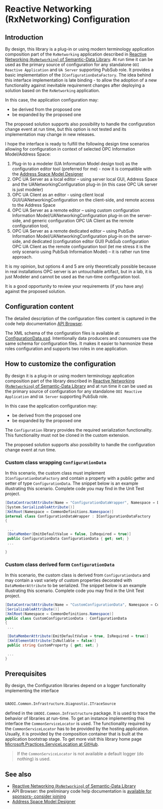 # Reactive Networking (RxNetworking) Configuration

## Introduction

By design, this library is a plug-in or using modern terminology application composition part of the `RxNetworking` application described in [Reactive Networking (`RxNetworking`) of Semantic-Data Library][RxNetworkingLib]. At run time it can be used as the primary source of configuration for any standalone `OOI Reactive Application` and `UA Server` supporting PubSub role. It provides a basic implementation of the `IConfigurationDataFactory`. The idea behind this interface implementation is late binding - to allow the adoption of a new functionality against inevitable requirement changes after deploying a solution based on the `RxNetworking` application.

In this case, the application configuration may:

* be derived from the proposed one
* be expanded by the proposed one

The proposed solution supports also possibility to handle the configuration change event at run time, but this option is not tested and its implementation may change in new releases.

I hope the interface is ready to fulfill the following design time scenarios allowing for configuration in context of selected OPC Information Model/Address Space:

1. Plug-in to a modeler (UA Information Model design tool) as the configuration editor tool (preferred for me) - now it is compatible with the [Address Space Model Designer][ASMD]
2. OPC UA Server as a local editor – using server local GUI, Address Space and the UANetworkingConfiguration plug-in (in this case OPC UA server is just modeler)
3. OPC UA Client as an editor - using client local GUI/UANetworkingConfiguration on the client-side, and remote access to the Address Space
4. OPC UA Server as a remote editor – using custom configuration Information Model/UANetworkingConfiguration plug-in on the server-side, and generic configuration OPC UA Client as the remote configuration tool,
5. OPC UA Server as a remote dedicated editor – using PubSub Information Model/UANetworkingConfiguration plug-in on the server-side, and dedicated (configuration editor GUI) PubSub configuration OPC UA Client as the remote configuration tool (let me stress it is the only scenario using PubSub Information Model) – it is rather run time approach.

It is my opinion, but options 4 and 5 are only theoretically possible because in real installations OPC server is an untouchable artifact, but in a lab, it is just Modeler and cannot be used as the run-time configuration tool.

It is a good opportunity to review your requirements (if you have any) against the proposed solution.

## Configuration content

The detailed description of the configuration files content is captured in the code help documentation [API Browser][API Browser].

The XML schema of the configuration files is available at: [ConfigurationData.xsd](./Serialization/ConfigurationData.xsd). Intentionally data producers and consumers use the same schema for configuration files. It makes it easier to harmonize these roles configuration and supports two roles in one application.

## How to customize the configuration

By design it is a plug-in or using modern terminology application composition part of the library described in [Reactive Networking (`RxNetworking`) of Semantic-Data Library][RxNetworkingLib] and at run time it can be used as the primary source of configuration for any standalone `OOI Reactive Application` and `UA Server` supporting PubSub role.

In this case the application configuration may:

* be derived from the proposed one
* be expanded by the proposed one

The `Configuration` library provides the required serialization functionality. This functionality must not be cloned in the custom extension.

The proposed solution supports also possibility to handle the configuration change event at run time.

### Custom class wrapping `ConfigurationData`

In this scenario, the custom class must implement `IConfigurationDataFactory` and contain a property with a public getter and setter of type `ConfigurationData`. The snippet below is an example illustrating this scenario. Complete code you may find in the Unit Test project.

```C#
[DataContractAttribute(Name = "ConfigurationDataWrapper", Namespace = Definitions.m_Namespace)]
[System.SerializableAttribute()]
[XmlRoot(Namespace = CommonDefinitions.Namespace)]
internal class ConfigurationDataWrapper : IConfigurationDataFactory
{

 ...
 [DataMember(EmitDefaultValue = false, IsRequired = true)]
 public ConfigurationData ConfigurationData { get; set; }
 ...

}
```

### Custom class derived form `ConfigurationData`

In this scenario, the custom class is derived from `ConfigurationData` and may contain a vast variety of custom properties decorated with `DataMemberAttribute` to be serialized. The snippet below is an example illustrating this scenario. Complete code you may find in the Unit Test project.

```C#
[DataContractAttribute(Name = "CustomConfigurationData", Namespace = CommonDefinitions.Namespace)]
[SerializableAttribute()]
[XmlRoot(Namespace = CommonDefinitions.Namespace)]
public class CustomConfigurationData : ConfigurationData
{
 ...

 [DataMemberAttribute(EmitDefaultValue = true, IsRequired = true)]
 [XmlElementAttribute(IsNullable = false)]
 public string CustomProperty { get; set; }

 ...
}
```

## Prerequisites

By design, the Configuration libraries depend on a logger functionality implementing the interface

```txt

UAOOI.Common.Infrastructure.Diagnostic.ITraceSource

```

defined in the `UAOOI.Common.Infrastructure` package. It is used to trace the behavior of libraries at run-time. To get an instance implementing this interface the `CommonServiceLocator` is used. The functionality required by the `CommonServiceLocator` has to be provided by the hosting application. Usually, it is provided by the composition container that is built at the application bootstrap stage. To get more visit this library home page [Microsoft.Practices.ServiceLocation at GitHub](https://github.com/unitycontainer/commonservicelocator).

> If the `CommonServiceLocator` is not available a default logger (do nothing) is used.

## See also

* [Reactive Networking (`RxNetworking`) of Semantic-Data Library][RxNetworkingLib]
* API Browser: the preliminary code help documentation is [available for sponsors- consider joining](https://github.commsvr.com/AboutPartnershipProgram.md.html)
* [Address Space Model Designer][ASMD]

[RxNetworkingLib]:../../Networking/SemanticData/README.MD
[API Browser]: https://github.commsvr.com/AboutPartnershipProgram.md.htm
[ASMD]:https://github.com/mpostol/ASMD

